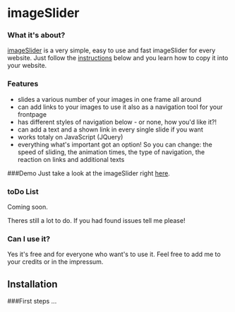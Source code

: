 # imageSlider
### What it's about?
[imageSlider](http://imageslider.mck-web.de) is a very simple, easy to use and fast imageSlider for every website. Just follow the [instructions](#installation) below and you learn how to copy it into your website.

### Features
* slides a various number of your images in one frame all around
* can add links to your images to use it also as a navigation tool for your frontpage
* has different styles of navigation below - or none, how you'd like it?!
* can add a text and a shown link in every single slide if you want
* works totaly on JavaScript (JQuery)
* everything what's important got an option! So you can change: the speed of sliding, the animation times, the type of navigation, the reaction on links and additional texts

###Demo
Just take a look at the imageSlider right [here](http://imageslider.mck-web.de).

### toDo List
Coming soon.

Theres still a lot to do. If you had found issues tell me please!

### Can I use it?
Yes it's free and for everyone who want's to use it. Feel free to add me to your credits or in the impressum.

## Installation

###First steps
...
